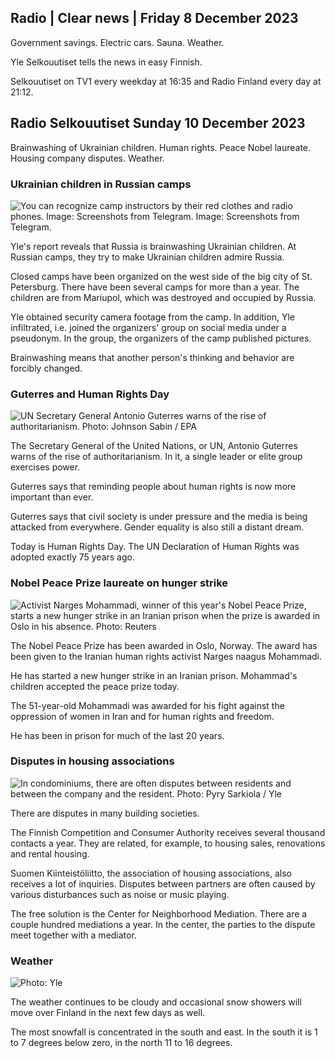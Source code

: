 Radio \| Clear news \| Friday 8 December 2023
-------------------------------------------

Government savings. Electric cars. Sauna. Weather.

Yle Selkouutiset tells the news in easy Finnish.

Selkouutiset on TV1 every weekday at 16:35 and Radio Finland every day at 21:12.

Radio Selkouutiset Sunday 10 December 2023
---------------------------------------

Brainwashing of Ukrainian children. Human rights. Peace Nobel laureate. Housing company disputes. Weather.

### Ukrainian children in Russian camps

![You can recognize camp instructors by their red clothes and radio phones. Image: Screenshots from Telegram. Image: Screenshots from Telegram.](https://images.cdn.yle.fi/image/upload/c_crop,h_947,w_1684,x_65,y_0/ar_1.7777777777777777,c_fill,g_faces,h_675,w_1200/dpr_1.0/q_auto:eco/f_auto/fl_lossy/v1701245115/39-12080776566f02ddc587)

Yle's report reveals that Russia is brainwashing Ukrainian children. At Russian camps, they try to make Ukrainian children admire Russia.

Closed camps have been organized on the west side of the big city of St. Petersburg. There have been several camps for more than a year. The children are from Mariupol, which was destroyed and occupied by Russia.

Yle obtained security camera footage from the camp. In addition, Yle infiltrated, i.e. joined the organizers' group on social media under a pseudonym. In the group, the organizers of the camp published pictures.

Brainwashing means that another person's thinking and behavior are forcibly changed.

### Guterres and Human Rights Day

![UN Secretary General Antonio Guterres warns of the rise of authoritarianism. Photo: Johnson Sabin / EPA](https://images.cdn.yle.fi/image/upload/c_crop,h_3914,w_6959,x_0,y_249/ar_1.7777777777777777,c_fill,g_faces,h_675,w_1200/dpr_1.0/q_auto:eco/f_auto/fl_lossy/v1688681393/39-113927164a73afd1f5f4)

The Secretary General of the United Nations, or UN, Antonio Guterres warns of the rise of authoritarianism. In it, a single leader or elite group exercises power.

Guterres says that reminding people about human rights is now more important than ever.

Guterres says that civil society is under pressure and the media is being attacked from everywhere. Gender equality is also still a distant dream.

Today is Human Rights Day. The UN Declaration of Human Rights was adopted exactly 75 years ago.

### Nobel Peace Prize laureate on hunger strike

![Activist Narges Mohammadi, winner of this year's Nobel Peace Prize, starts a new hunger strike in an Iranian prison when the prize is awarded in Oslo in his absence. Photo: Reuters](https://images.cdn.yle.fi/image/upload/c_crop,h_960,w_1707,x_0,y_275/ar_1.7777777777777777,c_fill,g_faces,h_675,w_1200/dpr_1.0/q_auto:eco/f_auto/fl_lossy/v1696583117/39-1182289651fcd8d8e876)

The Nobel Peace Prize has been awarded in Oslo, Norway. The award has been given to the Iranian human rights activist Narges naagus Mohammadi.

He has started a new hunger strike in an Iranian prison. Mohammad's children accepted the peace prize today.

The 51-year-old Mohammadi was awarded for his fight against the oppression of women in Iran and for human rights and freedom.

He has been in prison for much of the last 20 years.

### Disputes in housing associations

![In condominiums, there are often disputes between residents and between the company and the resident. Photo: Pyry Sarkiola / Yle](https://images.cdn.yle.fi/image/upload/c_crop,h_2197,w_3906,x_0,y_306/ar_1.7777777777777777,c_fill,g_faces,h_675,w_1200/dpr_1.0/q_auto:eco/f_auto/fl_lossy/v1693899551/39-116750164f6d9e4b2663)

There are disputes in many building societies.

The Finnish Competition and Consumer Authority receives several thousand contacts a year. They are related, for example, to housing sales, renovations and rental housing.

Suomen Kiinteistöliitto, the association of housing associations, also receives a lot of inquiries. Disputes between partners are often caused by various disturbances such as noise or music playing.

The free solution is the Center for Neighborhood Mediation. There are a couple hundred mediations a year. In the center, the parties to the dispute meet together with a mediator.

### Weather

![ Photo: Yle](https://images.cdn.yle.fi/image/upload/c_crop,h_1080,w_1919,x_0,y_0/ar_1.7777777777777777,c_fill,g_faces,h_675,w_1200/dpr_1.0/q_auto:eco/f_auto/fl_lossy/v1702222125/39-12134556575d8fe9be8f)

The weather continues to be cloudy and occasional snow showers will move over Finland in the next few days as well.

The most snowfall is concentrated in the south and east. In the south it is 1 to 7 degrees below zero, in the north 11 to 16 degrees.